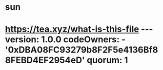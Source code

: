 # sun
# https://tea.xyz/what-is-this-file --- version: 1.0.0 codeOwners:   - '0xDBA08FC93279b8F2F5e4136Bf88FEBD4EF2954eD' quorum: 1
